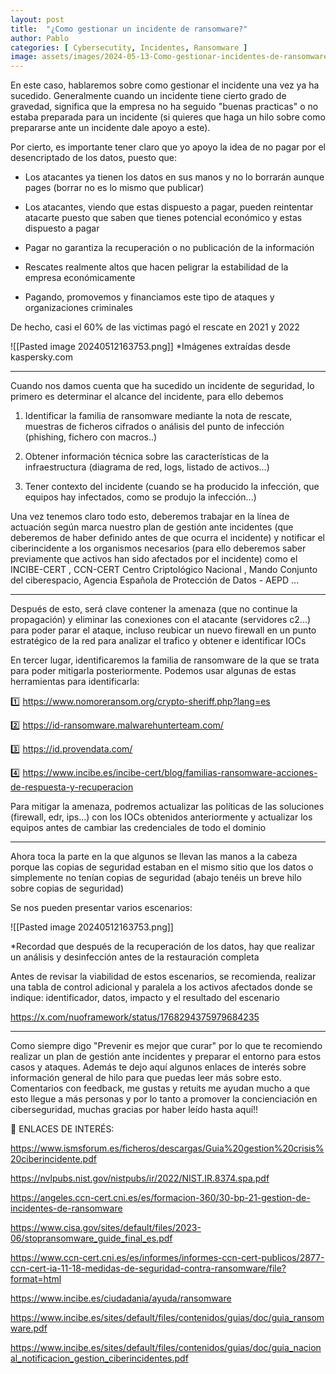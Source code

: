 ```yaml
---
layout: post
title:  "¿Como gestionar un incidente de ransomware?"
author: Pablo
categories: [ Cybersecutity, Incidentes, Ransomware ]
image: assets/images/2024-05-13-Como-gestionar-incidentes-de-ransomware/[PREV]-Como-gestionar-incidentes-de-ransomware.jpg
---
```


En este caso, hablaremos sobre como gestionar el incidente una vez ya ha sucedido. Generalmente cuando un incidente tiene cierto grado de gravedad, significa que la empresa no ha seguido "buenas practicas" o no estaba preparada para un incidente (si quieres que haga un hilo sobre como prepararse ante un incidente dale apoyo a este).


Por cierto, es importante tener claro que yo apoyo la idea de no pagar por el desencriptado de los datos, puesto que:

- Los atacantes ya tienen los datos en sus manos y no lo borrarán aunque pages (borrar no es lo mismo que publicar)

- Los atacantes, viendo que estas dispuesto a pagar, pueden reintentar atacarte puesto que saben que tienes potencial económico y estas dispuesto a pagar

- Pagar no garantiza la recuperación o no publicación de la información

- Rescates realmente altos que hacen peligrar la estabilidad de la empresa económicamente

- Pagando, promovemos y financiamos este tipo de ataques y organizaciones criminales

De hecho, casi el 60% de las victimas pagó el rescate en 2021 y 2022

![[Pasted image 20240512163753.png]]
*Imágenes extraídas desde kaspersky.com

----

Cuando nos damos cuenta que ha sucedido un incidente de seguridad, lo primero es determinar el alcance del incidente, para ello debemos

1. Identificar la familia de ransomware mediante la nota de rescate, muestras de ficheros cifrados o análisis del punto de infección (phishing, fichero con macros..)

2. Obtener información técnica sobre las características de la infraestructura (diagrama de red, logs, listado de activos...)

3. Tener contexto del incidente (cuando se ha producido la infección, que equipos hay infectados, como se produjo la infección...)


Una vez tenemos claro todo esto, deberemos trabajar en la línea de actuación según marca nuestro plan de gestión ante incidentes (que deberemos de haber definido antes de que ocurra el incidente) y notificar el ciberincidente a los organismos necesarios (para ello deberemos saber previamente que activos han sido afectados por el incidente) como el INCIBE-CERT , CCN-CERT Centro Criptológico Nacional , Mando Conjunto del ciberespacio, Agencia Española de Protección de Datos - AEPD ...

----

Después de esto, será clave contener la amenaza (que no continue la propagación) y eliminar las conexiones con el atacante (servidores c2...) para poder parar el ataque, incluso reubicar un nuevo firewall en un punto estratégico de la red para analizar el trafico y obtener e identificar IOCs


En tercer lugar, identificaremos la familia de ransomware de la que se trata para poder mitigarla posteriormente. 
Podemos usar algunas de estas herramientas para identificarla:

1️⃣ https://www.nomoreransom.org/crypto-sheriff.php?lang=es

2️⃣ https://id-ransomware.malwarehunterteam.com/

3️⃣ https://id.provendata.com/

4️⃣ https://www.incibe.es/incibe-cert/blog/familias-ransomware-acciones-de-respuesta-y-recuperacion

Para mitigar la amenaza, podremos actualizar las políticas de las soluciones (firewall, edr, ips...) con los IOCs obtenidos anteriormente y actualizar los equipos antes de cambiar las credenciales de todo el dominio

----

Ahora toca la parte en la que algunos se llevan las manos a la cabeza porque las copias de seguridad estaban en el mismo sitio que los datos o simplemente no tenían copias de seguridad (abajo tenéis un breve hilo sobre copias de seguridad)

Se nos pueden presentar varios escenarios:

![[Pasted image 20240512163753.png]]

*Recordad que después de la recuperación de los datos, hay que realizar un análisis y desinfección antes de la restauración completa

Antes de revisar la viabilidad de estos escenarios, se recomienda, realizar una tabla de control adicional y paralela a los activos afectados donde se indique: identificador, datos, impacto y el resultado del escenario

https://x.com/nuoframework/status/1768294375979684235

----

Como siempre digo "Prevenir es mejor que curar" por lo que te recomiendo realizar un plan de gestión ante incidentes y preparar el entorno para estos casos y ataques. Además te dejo aquí algunos enlaces de interés sobre información general de hilo para que puedas leer más sobre esto. Comentarios con feedback, me gustas y retuits me ayudan mucho a que esto llegue a más personas y por lo tanto a promover la concienciación en ciberseguridad, muchas gracias por haber leído hasta aquí!!



🔗 ENLACES DE INTERÉS:

https://www.ismsforum.es/ficheros/descargas/Guia%20gestion%20crisis%20ciberincidente.pdf

https://nvlpubs.nist.gov/nistpubs/ir/2022/NIST.IR.8374.spa.pdf

https://angeles.ccn-cert.cni.es/es/formacion-360/30-bp-21-gestion-de-incidentes-de-ransomware

https://www.cisa.gov/sites/default/files/2023-06/stopransomware_guide_final_es.pdf

https://www.ccn-cert.cni.es/es/informes/informes-ccn-cert-publicos/2877-ccn-cert-ia-11-18-medidas-de-seguridad-contra-ransomware/file?format=html

https://www.incibe.es/ciudadania/ayuda/ransomware

https://www.incibe.es/sites/default/files/contenidos/guias/doc/guia_ransomware.pdf

https://www.incibe.es/sites/default/files/contenidos/guias/doc/guia_nacional_notificacion_gestion_ciberincidentes.pdf
